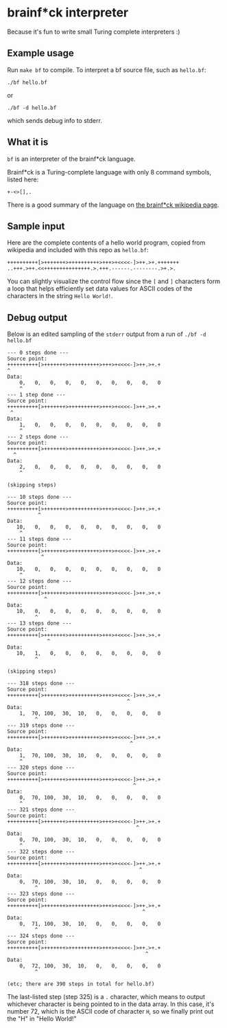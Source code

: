 # brainf*ck interpreter

Because it's fun to write small Turing complete interpreters :)

## Example usage

Run `make bf` to compile. To interpret a bf source file, such as `hello.bf`:

    ./bf hello.bf

or

    ./bf -d hello.bf

which sends debug info to stderr.

## What it is

`bf` is an interpreter of the brainf*ck language.

Brainf*ck is a Turing-complete language with only 8 command symbols,
listed here:

    +-<>[],.

There is a good summary of the language on
[the brainf*ck wikipedia page](http://en.wikipedia.org/wiki/Brainfuck#Commands).

## Sample input

Here are the complete contents of a hello world program, copied
from wikipedia and included with this repo as `hello.bf`:

    ++++++++++[>+++++++>++++++++++>+++>+<<<<-]>++.>+.+++++++
    ..+++.>++.<<+++++++++++++++.>.+++.------.--------.>+.>.

You can slightly visualize the control flow since
the `[` and `]` characters form a loop that helps efficiently
set data values for ASCII codes of the characters in the string
`Hello World!`.

## Debug output

Below is an edited sampling of the `stderr` output from a run
of `./bf -d hello.bf`

    --- 0 steps done ---
    Source point:
    ++++++++++[>+++++++>++++++++++>+++>+<<<<-]>++.>+.+
    ^
    Data:
        0,   0,   0,   0,   0,   0,   0,   0,   0,   0
        ^
    --- 1 step done ---
    Source point:
    ++++++++++[>+++++++>++++++++++>+++>+<<<<-]>++.>+.+
     ^
    Data:
        1,   0,   0,   0,   0,   0,   0,   0,   0,   0
        ^
    --- 2 steps done ---
    Source point:
    ++++++++++[>+++++++>++++++++++>+++>+<<<<-]>++.>+.+
      ^
    Data:
        2,   0,   0,   0,   0,   0,   0,   0,   0,   0
        ^
    
    (skipping steps)
    
    --- 10 steps done ---
    Source point:
    ++++++++++[>+++++++>++++++++++>+++>+<<<<-]>++.>+.+
              ^
    Data:
       10,   0,   0,   0,   0,   0,   0,   0,   0,   0
        ^
    --- 11 steps done ---
    Source point:
    ++++++++++[>+++++++>++++++++++>+++>+<<<<-]>++.>+.+
               ^
    Data:
       10,   0,   0,   0,   0,   0,   0,   0,   0,   0
        ^
    --- 12 steps done ---
    Source point:
    ++++++++++[>+++++++>++++++++++>+++>+<<<<-]>++.>+.+
                ^
    Data:
       10,   0,   0,   0,   0,   0,   0,   0,   0,   0
             ^
    --- 13 steps done ---
    Source point:
    ++++++++++[>+++++++>++++++++++>+++>+<<<<-]>++.>+.+
                 ^
    Data:
       10,   1,   0,   0,   0,   0,   0,   0,   0,   0
             ^
    
    (skipping steps)
    
    --- 318 steps done ---
    Source point:
    ++++++++++[>+++++++>++++++++++>+++>+<<<<-]>++.>+.+
                                           ^
    Data:
        1,  70, 100,  30,  10,   0,   0,   0,   0,   0
             ^
    --- 319 steps done ---
    Source point:
    ++++++++++[>+++++++>++++++++++>+++>+<<<<-]>++.>+.+
                                            ^
    Data:
        1,  70, 100,  30,  10,   0,   0,   0,   0,   0
        ^
    --- 320 steps done ---
    Source point:
    ++++++++++[>+++++++>++++++++++>+++>+<<<<-]>++.>+.+
                                             ^
    Data:
        0,  70, 100,  30,  10,   0,   0,   0,   0,   0
        ^
    --- 321 steps done ---
    Source point:
    ++++++++++[>+++++++>++++++++++>+++>+<<<<-]>++.>+.+
                                              ^
    Data:
        0,  70, 100,  30,  10,   0,   0,   0,   0,   0
        ^
    --- 322 steps done ---
    Source point:
    ++++++++++[>+++++++>++++++++++>+++>+<<<<-]>++.>+.+
                                               ^
    Data:
        0,  70, 100,  30,  10,   0,   0,   0,   0,   0
             ^
    --- 323 steps done ---
    Source point:
    ++++++++++[>+++++++>++++++++++>+++>+<<<<-]>++.>+.+
                                                ^
    Data:
        0,  71, 100,  30,  10,   0,   0,   0,   0,   0
             ^
    --- 324 steps done ---
    Source point:
    ++++++++++[>+++++++>++++++++++>+++>+<<<<-]>++.>+.+
                                                 ^
    Data:
        0,  72, 100,  30,  10,   0,   0,   0,   0,   0
             ^
    
    (etc; there are 390 steps in total for hello.bf)

The last-listed step (step 325) is a `.` character, which
means to output whichever character is being pointed to in
the data array. In this case, it's number 72, which is the
ASCII code of character `H`, so we finally print out the
"H" in "Hello World!"


